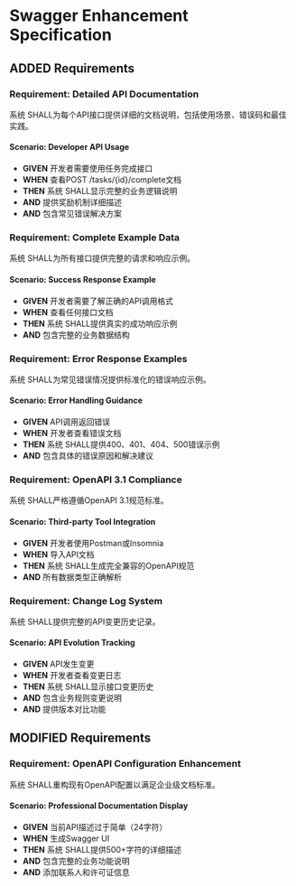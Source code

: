 # Swagger Enhancement Specification

## ADDED Requirements

### Requirement: Detailed API Documentation
系统 SHALL为每个API接口提供详细的文档说明，包括使用场景、错误码和最佳实践。

#### Scenario: Developer API Usage
- **GIVEN** 开发者需要使用任务完成接口
- **WHEN** 查看POST /tasks/{id}/complete文档
- **THEN** 系统 SHALL显示完整的业务逻辑说明
- **AND** 提供奖励机制详细描述
- **AND** 包含常见错误解决方案

### Requirement: Complete Example Data
系统 SHALL为所有接口提供完整的请求和响应示例。

#### Scenario: Success Response Example
- **GIVEN** 开发者需要了解正确的API调用格式
- **WHEN** 查看任何接口文档
- **THEN** 系统 SHALL提供真实的成功响应示例
- **AND** 包含完整的业务数据结构

### Requirement: Error Response Examples
系统 SHALL为常见错误情况提供标准化的错误响应示例。

#### Scenario: Error Handling Guidance
- **GIVEN** API调用返回错误
- **WHEN** 开发者查看错误文档
- **THEN** 系统 SHALL提供400、401、404、500错误示例
- **AND** 包含具体的错误原因和解决建议

### Requirement: OpenAPI 3.1 Compliance
系统 SHALL严格遵循OpenAPI 3.1规范标准。

#### Scenario: Third-party Tool Integration
- **GIVEN** 开发者使用Postman或Insomnia
- **WHEN** 导入API文档
- **THEN** 系统 SHALL生成完全兼容的OpenAPI规范
- **AND** 所有数据类型正确解析

### Requirement: Change Log System
系统 SHALL提供完整的API变更历史记录。

#### Scenario: API Evolution Tracking
- **GIVEN** API发生变更
- **WHEN** 开发者查看变更日志
- **THEN** 系统 SHALL显示接口变更历史
- **AND** 包含业务规则变更说明
- **AND** 提供版本对比功能

## MODIFIED Requirements

### Requirement: OpenAPI Configuration Enhancement
系统 SHALL重构现有OpenAPI配置以满足企业级文档标准。

#### Scenario: Professional Documentation Display
- **GIVEN** 当前API描述过于简单（24字符）
- **WHEN** 生成Swagger UI
- **THEN** 系统 SHALL提供500+字符的详细描述
- **AND** 包含完整的业务功能说明
- **AND** 添加联系人和许可证信息